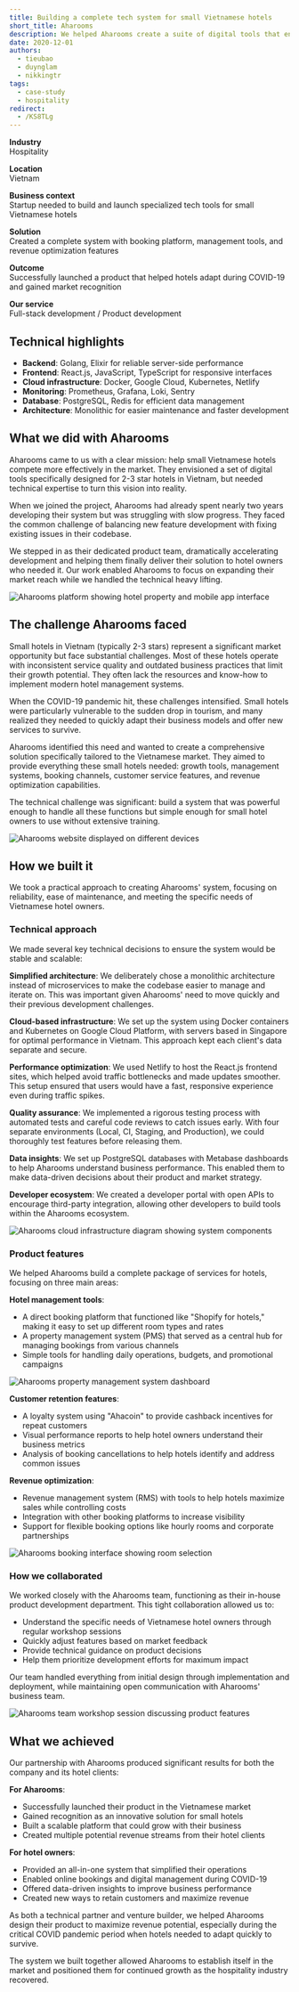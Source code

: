```yaml
---
title: Building a complete tech system for small Vietnamese hotels
short_title: Aharooms
description: We helped Aharooms create a suite of digital tools that enables small hotels in Vietnam to improve operations, increase bookings, and boost revenue, especially during the challenging COVID-19 period when adaptation was crucial.
date: 2020-12-01
authors:
  - tieubao
  - duynglam
  - nikkingtr
tags:
  - case-study
  - hospitality
redirect:
  - /KS8TLg
---
```


**Industry**\
Hospitality

**Location**\
Vietnam

**Business context**\
Startup needed to build and launch specialized tech tools for small Vietnamese hotels

**Solution**\
Created a complete system with booking platform, management tools, and revenue optimization features

**Outcome**\
Successfully launched a product that helped hotels adapt during COVID-19 and gained market recognition

**Our service**\
Full-stack development / Product development

## Technical highlights

- **Backend**: Golang, Elixir for reliable server-side performance
- **Frontend**: React.js, JavaScript, TypeScript for responsive interfaces
- **Cloud infrastructure**: Docker, Google Cloud, Kubernetes, Netlify
- **Monitoring**: Prometheus, Grafana, Loki, Sentry
- **Database**: PostgreSQL, Redis for efficient data management
- **Architecture**: Monolithic for easier maintenance and faster development

## What we did with Aharooms

Aharooms came to us with a clear mission: help small Vietnamese hotels compete more effectively in the market. They envisioned a set of digital tools specifically designed for 2-3 star hotels in Vietnam, but needed technical expertise to turn this vision into reality.

When we joined the project, Aharooms had already spent nearly two years developing their system but was struggling with slow progress. They faced the common challenge of balancing new feature development with fixing existing issues in their codebase.

We stepped in as their dedicated product team, dramatically accelerating development and helping them finally deliver their solution to hotel owners who needed it. Our work enabled Aharooms to focus on expanding their market reach while we handled the technical heavy lifting.

![Aharooms platform showing hotel property and mobile app interface](assets/aharooms-main.webp)

## The challenge Aharooms faced

Small hotels in Vietnam (typically 2-3 stars) represent a significant market opportunity but face substantial challenges. Most of these hotels operate with inconsistent service quality and outdated business practices that limit their growth potential. They often lack the resources and know-how to implement modern hotel management systems.

When the COVID-19 pandemic hit, these challenges intensified. Small hotels were particularly vulnerable to the sudden drop in tourism, and many realized they needed to quickly adapt their business models and offer new services to survive.

Aharooms identified this need and wanted to create a comprehensive solution specifically tailored to the Vietnamese market. They aimed to provide everything these small hotels needed: growth tools, management systems, booking channels, customer service features, and revenue optimization capabilities.

The technical challenge was significant: build a system that was powerful enough to handle all these functions but simple enough for small hotel owners to use without extensive training.

![Aharooms website displayed on different devices](assets/aharooms-website.webp)

## How we built it

We took a practical approach to creating Aharooms' system, focusing on reliability, ease of maintenance, and meeting the specific needs of Vietnamese hotel owners.

### Technical approach

We made several key technical decisions to ensure the system would be stable and scalable:

**Simplified architecture**: We deliberately chose a monolithic architecture instead of microservices to make the codebase easier to manage and iterate on. This was important given Aharooms' need to move quickly and their previous development challenges.

**Cloud-based infrastructure**: We set up the system using Docker containers and Kubernetes on Google Cloud Platform, with servers based in Singapore for optimal performance in Vietnam. This approach kept each client's data separate and secure.

**Performance optimization**: We used Netlify to host the React.js frontend sites, which helped avoid traffic bottlenecks and made updates smoother. This setup ensured that users would have a fast, responsive experience even during traffic spikes.

**Quality assurance**: We implemented a rigorous testing process with automated tests and careful code reviews to catch issues early. With four separate environments (Local, CI, Staging, and Production), we could thoroughly test features before releasing them.

**Data insights**: We set up PostgreSQL databases with Metabase dashboards to help Aharooms understand business performance. This enabled them to make data-driven decisions about their product and market strategy.

**Developer ecosystem**: We created a developer portal with open APIs to encourage third-party integration, allowing other developers to build tools within the Aharooms ecosystem.

![Aharooms cloud infrastructure diagram showing system components](assets/aharooms-infrastructure.webp)

### Product features

We helped Aharooms build a complete package of services for hotels, focusing on three main areas:

**Hotel management tools**:

- A direct booking platform that functioned like "Shopify for hotels," making it easy to set up different room types and rates
- A property management system (PMS) that served as a central hub for managing bookings from various channels
- Simple tools for handling daily operations, budgets, and promotional campaigns

![Aharooms property management system dashboard](assets/aharooms-pms.webp)

**Customer retention features**:

- A loyalty system using "Ahacoin" to provide cashback incentives for repeat customers
- Visual performance reports to help hotel owners understand their business metrics
- Analysis of booking cancellations to help hotels identify and address common issues

**Revenue optimization**:

- Revenue management system (RMS) with tools to help hotels maximize sales while controlling costs
- Integration with other booking platforms to increase visibility
- Support for flexible booking options like hourly rooms and corporate partnerships

![Aharooms booking interface showing room selection](assets/aharooms-booking.webp)

### How we collaborated

We worked closely with the Aharooms team, functioning as their in-house product development department. This tight collaboration allowed us to:

- Understand the specific needs of Vietnamese hotel owners through regular workshop sessions
- Quickly adjust features based on market feedback
- Provide technical guidance on product decisions
- Help them prioritize development efforts for maximum impact

Our team handled everything from initial design through implementation and deployment, while maintaining open communication with Aharooms' business team.

![Aharooms team workshop session discussing product features](assets/aharooms-workshop.webp)

## What we achieved

Our partnership with Aharooms produced significant results for both the company and its hotel clients:

**For Aharooms**:

- Successfully launched their product in the Vietnamese market
- Gained recognition as an innovative solution for small hotels
- Built a scalable platform that could grow with their business
- Created multiple potential revenue streams from their hotel clients

**For hotel owners**:

- Provided an all-in-one system that simplified their operations
- Enabled online bookings and digital management during COVID-19
- Offered data-driven insights to improve business performance
- Created new ways to retain customers and maximize revenue

As both a technical partner and venture builder, we helped Aharooms design their product to maximize revenue potential, especially during the critical COVID pandemic period when hotels needed to adapt quickly to survive.

The system we built together allowed Aharooms to establish itself in the market and positioned them for continued growth as the hospitality industry recovered.
